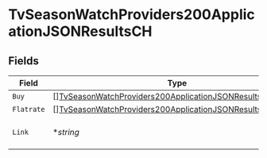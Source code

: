 # TvSeasonWatchProviders200ApplicationJSONResultsCH


## Fields

| Field                                                                                                                                               | Type                                                                                                                                                | Required                                                                                                                                            | Description                                                                                                                                         | Example                                                                                                                                             |
| --------------------------------------------------------------------------------------------------------------------------------------------------- | --------------------------------------------------------------------------------------------------------------------------------------------------- | --------------------------------------------------------------------------------------------------------------------------------------------------- | --------------------------------------------------------------------------------------------------------------------------------------------------- | --------------------------------------------------------------------------------------------------------------------------------------------------- |
| `Buy`                                                                                                                                               | [][TvSeasonWatchProviders200ApplicationJSONResultsCHBuy](../../models/operations/tvseasonwatchproviders200applicationjsonresultschbuy.md)           | :heavy_minus_sign:                                                                                                                                  | N/A                                                                                                                                                 |                                                                                                                                                     |
| `Flatrate`                                                                                                                                          | [][TvSeasonWatchProviders200ApplicationJSONResultsCHFlatrate](../../models/operations/tvseasonwatchproviders200applicationjsonresultschflatrate.md) | :heavy_minus_sign:                                                                                                                                  | N/A                                                                                                                                                 |                                                                                                                                                     |
| `Link`                                                                                                                                              | **string*                                                                                                                                           | :heavy_minus_sign:                                                                                                                                  | N/A                                                                                                                                                 | https://www.themoviedb.org/tv/1399-game-of-thrones/season/1/watch?locale=CH                                                                         |